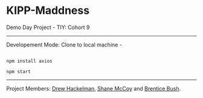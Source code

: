 # KIPP-Maddness
Demo Day Project - TIY: Cohort 9

___

Developement Mode: Clone to local machine - 

```npm install

npm install axios

npm start
```

___

Project Members: [Drew Hackelman](https://github.com/dhackelman), [Shane McCoy](https://github.com/scmccoy) and [Brentice Bush](https://github.com/brentice). 
